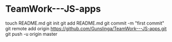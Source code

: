 TeamWork---JS-apps
==================
touch README.md
git init
git add README.md
git commit -m "first commit"
git remote add origin https://github.com/Gunslinga/TeamWork---JS-apps.git
git push -u origin master

